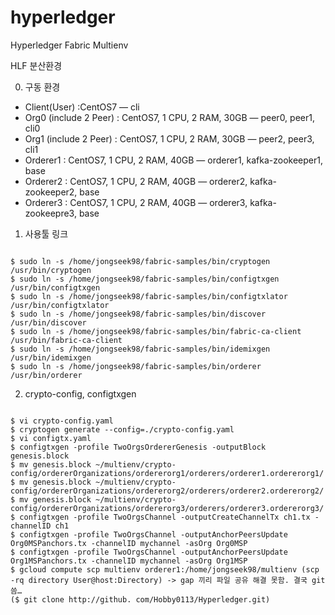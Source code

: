 # hyperledger
Hyperledger Fabric Multienv

HLF 분산환경

0. 구동 환경
- Client(User) :CentOS7 — cli
- Org0 (include 2 Peer) : CentOS7, 1 CPU, 2 RAM, 30GB — peer0, peer1, cli0
- Org1 (include 2 Peer) : CentOS7, 1 CPU, 2 RAM, 30GB — peer2, peer3, cli1
- Orderer1 : CentOS7, 1 CPU, 2 RAM, 40GB — orderer1, kafka-zookeeper1, base
- Orderer2 : CentOS7, 1 CPU, 2 RAM, 40GB — orderer2, kafka-zookeeper2, base
- Orderer3 : CentOS7, 1 CPU, 2 RAM, 40GB — orderer3, kafka-zookeepre3, base

1. 사용툴 링크
<pre><code>
$ sudo ln -s /home/jongseek98/fabric-samples/bin/cryptogen /usr/bin/cryptogen
$ sudo ln -s /home/jongseek98/fabric-samples/bin/configtxgen /usr/bin/configtxgen
$ sudo ln -s /home/jongseek98/fabric-samples/bin/configtxlator /usr/bin/configtxlator
$ sudo ln -s /home/jongseek98/fabric-samples/bin/discover /usr/bin/discover
$ sudo ln -s /home/jongseek98/fabric-samples/bin/fabric-ca-client /usr/bin/fabric-ca-client
$ sudo ln -s /home/jongseek98/fabric-samples/bin/idemixgen /usr/bin/idemixgen
$ sudo ln -s /home/jongseek98/fabric-samples/bin/orderer /usr/bin/orderer
</code></pre>


2. crypto-config, configtxgen
<pre><code>
$ vi crypto-config.yaml
$ cryptogen generate --config=./crypto-config.yaml
$ vi configtx.yaml
$ configtxgen -profile TwoOrgsOrdererGenesis -outputBlock genesis.block
$ mv genesis.block ~/multienv/crypto-config/ordererOrganizations/ordererorg1/orderers/orderer1.ordererorg1/
$ mv genesis.block ~/multienv/crypto-config/ordererOrganizations/ordererorg2/orderers/orderer2.ordererorg2/
$ mv genesis.block ~/multienv/crypto-config/ordererOrganizations/ordererorg3/orderers/orderer3.ordererorg3/
$ configtxgen -profile TwoOrgsChannel -outputCreateChannelTx ch1.tx -channelID ch1
$ configtxgen -profile TwoOrgsChannel -outputAnchorPeersUpdate Org0MSPanchors.tx -channelID mychannel -asOrg Org0MSP
$ configtxgen -profile TwoOrgsChannel -outputAnchorPeersUpdate Org1MSPanchors.tx -channelID mychannel -asOrg Org1MSP
$ gcloud compute scp multienv orderer1:/home/jongseek98/multienv (scp -rq directory User@host:Directory) -> gap 끼리 파일 공유 해결 못함. 결국 git 씀…
($ git clone http://github. com/Hobby0113/Hyperledger.git)
</code></pre>
